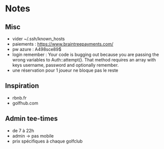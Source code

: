# Notes

## Misc

- vider ~/.ssh/known_hosts
- paiements : https://www.braintreepayments.com/
- pw azure : A498sce89$
- login remember : Your code is bugging out because you are passing the wrong 
variables to Auth::attempt(). That method requires an array with keys username, 
password and optionally remember.
- une réservation pour 1 joueur ne bloque pas le reste

## Inspiration

- rbnb.fr
- golfhub.com

## Admin tee-times

- de 7 à 22h
- admin -> pas mobile
- prix spécifiques à chaque golfclub
